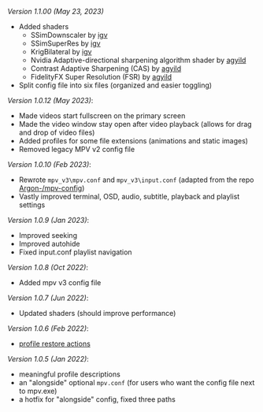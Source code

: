 
_Version 1.1.00 (May 23, 2023)_
- Added shaders
    - SSimDownscaler by [igv](https://gist.github.com/igv/36508af3ffc84410fe39761d6969be10)
    - SSimSuperRes by [igv](https://gist.github.com/igv/2364ffa6e81540f29cb7ab4c9bc05b6b)
    - KrigBilateral by [igv](https://gist.github.com/igv/a015fc885d5c22e6891820ad89555637)
    - Nvidia Adaptive-directional sharpening algorithm shader by [agyild](https://gist.github.com/agyild/7e8951915b2bf24526a9343d951db214)
    - Contrast Adaptive Sharpening (CAS) by [agyild](https://gist.github.com/agyild/bbb4e58298b2f86aa24da3032a0d2ee6)
    - FidelityFX Super Resolution (FSR) by [agyild](https://gist.github.com/agyild/82219c545228d70c5604f865ce0b0ce5)
- Split config file into six files (organized and easier toggling)

_Version 1.0.12 (May 2023)_:
- Made videos start fullscreen on the primary screen
- Made the video window stay open after video playback (allows for drag and drop of video files)
- Added profiles for some file extensions (animations and static images)
- Removed legacy MPV v2 config file

_Version 1.0.10 (Feb 2023)_:
- Rewrote `mpv_v3\mpv.conf` and `mpv_v3\input.conf` (adapted from the repo [Argon-/mpv-config](https://github.com/Argon-/mpv-config))
- Vastly improved terminal, OSD, audio, subtitle, playback and playlist settings

_Version 1.0.9 (Jan 2023)_:
- Improved seeking
- Improved autohide
- Fixed input.conf playlist navigation

_Version 1.0.8 (Oct 2022)_:
- Added mpv v3 config file

_Version 1.0.7 (Jun 2022)_:
- Updated shaders (should improve performance)

_Version 1.0.6 (Feb 2022)_:
- [profile restore actions](https://mpv.io/manual/stable/#configuration-files-copy-equal)

_Version 1.0.5 (Jan 2022)_:
- meaningful profile descriptions
- an "alongside" optional `mpv.conf` (for users who want the config file next to mpv.exe)
- a hotfix for "alongside" config, fixed three paths
